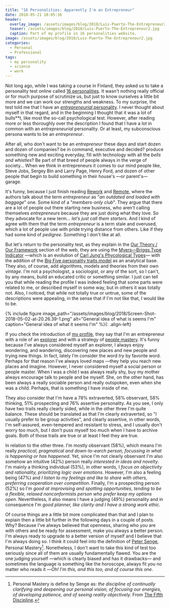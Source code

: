 ```yaml
---
title: "16 Personalities: Apparently I'm an Entrepreneur"
date: 2018-05-21 18:05:16
header:
  overlay_image: /assets/images/blog/2018/Luis-Puerto-The-Entreprenour2.jpg
  teaser: /assets/images/blog/2018/Luis-Puerto-The-Entreprenour2.jpg
  caption: Part of my profile in 16 personalities website. 
image: /assets/images/blog/2018/Luis-Puerto-The-Entreprenour2.jpg
categories:
  - Personal
  - Professional
tags:
  - my personality
  - science
  - work
---
```

Not long ago, while I was taking a course in Finland, they asked us to take a personality test online called [16 personalities](https://www.16personalities.com). It wasn't nothing really official or for much purpose of scrutinize us, but just to know ourselves a little bit more and we can work our strengths and weakness. To my surprise, the test told me that I have an [_entrepreneurial_ personality](https://www.16personalities.com/profiles/aac7d80816e2d). I never thought about myself in that regard, and in the beginning I thought that it was a lot of bulls**t, like most the so-call psychological test. However, after reading more or less thoroughly over the description I found that I have a lot in common with an _entrepreneurial_ personality. Or at least, my subconscious persona wants to be an _entrepreneur_.

After all, who don't want to be an _entrepreneur_ these days and start dozen and dozen of companies? be in command, executive and decided? produce something new and exciting everyday, fill with technology with all the _bells and whistles_? Be part of that breed of people always in the verge of society… When we think in entrepreneurs it comes to our mind people like, Steve Jobs, Sergey Bin and Larry Page, Henry Ford, and dozen of other people that begin to build something in their house's —or parent's— garage.

It's funny, because I just finish reading [Rework](https://basecamp.com/books/rework) and [Remote](https://basecamp.com/books/remote), where the authors talk about the term _entrepreneur_ as "_an outdated and loaded with baggage_" one. Some kind of a "_members-only club_". They argue that there are a lot of people out there starting new business, who aren't calling themselves _entrepreneurs_ because they are just doing what they love. So they advocate for a new term… _let’s just call them starters_. And I kind of agree with them that the term _entrepreneur_ is a term stale and overused, which a lot of people use with pride trying distance from others. Like if they had some kind of _pedigree._ Something I don't like at all.

But let's return to the personality test, as they explain in the [Our Theory / Our Framework](https://www.16personalities.com/articles/our-theory) section of the web, they are using the [Myers—Briggs Type Indicator](https://en.wikipedia.org/wiki/Myers–Briggs_Type_Indicator#Criticism) —which is an evolution of [Carl Jung's Phycological Types](https://en.wikipedia.org/wiki/Psychological_Types)— with the addition of the [Big Five personality traits model](https://en.wikipedia.org/wiki/Big_Five_personality_traits) as an analytical base. They also, of course, add algorithms, models and theories from their own _vintage_. I'm not a psychologist, a sociologist, or any of the sort, so I can't, by any means, build an educated critic or something similar. I just can tell you that while reading the profile I was indeed feeling that some parts were related to me, or described myself in some way, but in others it was totally not. Also, I noticed, that while not totally true or untrue, some of the descriptions were appealing, in the sense that if I'm not like that, I would like to be.

{% include figure image_path="/assets/images/blog/2018/Screen-Shot-2018-05-02-at-20.26.39-1.png" alt="General idea of what is seems I'm" caption="General idea of what it seems I'm" %}{: .align-left}

If you check the introduction of [my profile](https://www.16personalities.com/profiles/aac7d80816e2d), they say that I'm an entrepreneur with a role of an [explorer](https://www.16personalities.com/articles/roles-explorers) and with a strategy of [people mastery](https://www.16personalities.com/articles/strategies-people-mastery). It's funny because I've always considered myself an explorer, I always enjoy wondering, and wandering, discovering new places and new people and trying new things. In fact, lately I'm consider the word *try* by favorite word. Perhaps for that reason I've always loved maps —they help you reach new places and imagine. However, I never considered myself a social person or people master. When I was a child I was always really shy, buy my mother always encourage talk to people and be myself. She, on the other hand, has been always a really sociable person and really outspoken, even when she was a child. Perhaps, that is something I have inside of me.

They also consider that I'm have a 78% extraverted, 58% observant, 58% thinking, 51% prospecting and 76% assertive personality. As you see, I only have two trails really clearly sided, while in the other three I'm quite balance. These should be translated as that I'm clearly extraverted, so "I usually prefer to be group activities", and clearly assertive, in other words, I'm self-assured, even-tempered and resistant to stress, and I usually don't worry too much, but I don't puss myself too much when I have to archive goals. Both of those trails are true or at least I feel they are true.

In relation to the other three. I'm mostly observant (58%), which means I'm really _practical, pragmatical and down-to-earch person, focussing in what is happening or has happened_. Yet, since I'm not clearly observant I'm also somehow an intuitive (42%) person really _interested in ideas and novelty_. I'm mainly a thinking individual (53%), in other words, I _focus on objectivity and rationality, prioritizing logic over emotions_. However, I'm also a feeling being (47%) and _I listen to my feelings and like to share with others, preferring cooperation over competition_. Finally, I'm a prospecting person (52%) so I'm _good at improvising and spotting opportunities,_ _tending to be a flexible, relaxed nonconformists person who prefer keep my options open_. Nevertheless, it also means I have a judging (49%) personality and in consequence I'm _good planner, like clarity and I have a strong work ethic._

Of course things are a little bit more complicated than that and I plan to explain then a little bit further in the following days in a couple of posts. Why? Because I've always believed that openness, sharing who you are with others and be ready for assessment, make you always a better person. I'm always ready to upgrade to a better version of myself and I believe that I'm always doing so. I think it could feel into the definition of [Peter Senge](https://en.wikipedia.org/wiki/Peter_Senge), Personal Mastery[^1]. Nonetheless, I don't want to take this kind of test too seriously since all of them are usually fundamentally flawed. You are the one judging yourself —which is clearly biased and has it drawbacks— and sometimes the language is something like the horoscope, always fit you no matter who reads it —*Oh! I'm this, and this too, and of course this one*.

[^1]: Personal Mastery is define by Senge as: _the discipline of continually clarifying and deepening our personal vision, of focusing our energies, of developing patience, and of seeing reality objectively._ From [The Fifth Discipline](https://en.wikipedia.org/wiki/The_Fifth_Discipline).